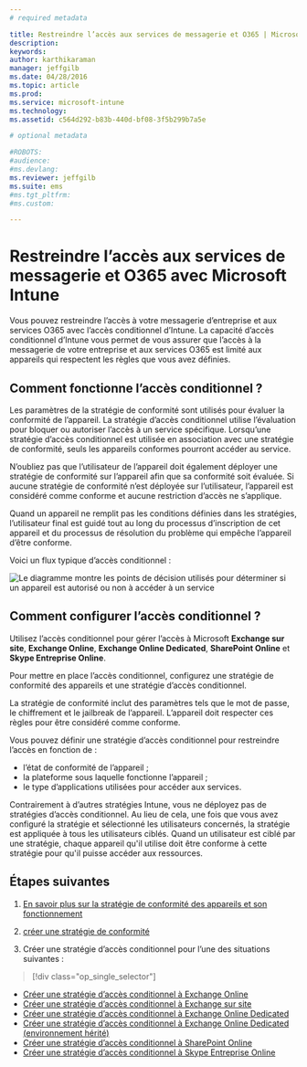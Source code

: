 ```yaml
---
# required metadata

title: Restreindre l’accès aux services de messagerie et O365 | Microsoft Intune
description:
keywords:
author: karthikaraman
manager: jeffgilb
ms.date: 04/28/2016
ms.topic: article
ms.prod:
ms.service: microsoft-intune
ms.technology:
ms.assetid: c564d292-b83b-440d-bf08-3f5b299b7a5e

# optional metadata

#ROBOTS:
#audience:
#ms.devlang:
ms.reviewer: jeffgilb
ms.suite: ems
#ms.tgt_pltfrm:
#ms.custom:

---
```


# Restreindre l’accès aux services de messagerie et O365 avec Microsoft Intune
Vous pouvez restreindre l’accès à votre messagerie d’entreprise et aux services O365 avec l’accès conditionnel d’Intune. La capacité d’accès conditionnel d’Intune vous permet de vous assurer que l’accès à la messagerie de votre entreprise et aux services O365 est limité aux appareils qui respectent les règles que vous avez définies.
## Comment fonctionne l’accès conditionnel ?
Les paramètres de la stratégie de conformité sont utilisés pour évaluer la conformité de l’appareil. La stratégie d’accès conditionnel utilise l’évaluation pour bloquer ou autoriser l’accès à un service spécifique. Lorsqu’une stratégie d’accès conditionnel est utilisée en association avec une stratégie de conformité, seuls les appareils conformes pourront accéder au service.

N’oubliez pas que l’utilisateur de l’appareil doit également déployer une stratégie de conformité sur l’appareil afin que sa conformité soit évaluée.
Si aucune stratégie de conformité n’est déployée sur l’utilisateur, l’appareil est considéré comme conforme et aucune restriction d’accès ne s’applique.

Quand un appareil ne remplit pas les conditions définies dans les stratégies, l’utilisateur final est guidé tout au long du processus d’inscription de cet appareil et du processus de résolution du problème qui empêche l’appareil d’être conforme.

Voici un flux typique d’accès conditionnel :

![Le diagramme montre les points de décision utilisés pour déterminer si un appareil est autorisé ou non à accéder à un service](./media/ConditionalAccess4.png)

## Comment configurer l’accès conditionnel ?
Utilisez l’accès conditionnel pour gérer l’accès à Microsoft **Exchange sur site**, **Exchange Online**, **Exchange Online Dedicated**, **SharePoint Online** et **Skype Entreprise Online**.

Pour mettre en place l’accès conditionnel, configurez une stratégie de conformité des appareils et une stratégie d’accès conditionnel.

La stratégie de conformité inclut des paramètres tels que le mot de passe, le chiffrement et le jailbreak de l’appareil. L’appareil doit respecter ces règles pour être considéré comme conforme.

Vous pouvez définir une stratégie d’accès conditionnel pour restreindre l’accès en fonction de :
- l’état de conformité de l’appareil ;
- la plateforme sous laquelle fonctionne l’appareil ;
- le type d’applications utilisées pour accéder aux services.

Contrairement à d’autres stratégies Intune, vous ne déployez pas de stratégies d’accès conditionnel. Au lieu de cela, une fois que vous avez configuré la stratégie et sélectionné les utilisateurs concernés, la stratégie est appliquée à tous les utilisateurs ciblés. Quand un utilisateur est ciblé par une stratégie, chaque appareil qu'il utilise doit être conforme à cette stratégie pour qu'il puisse accéder aux ressources.


## Étapes suivantes
1. [En savoir plus sur la stratégie de conformité des appareils et son fonctionnement ](introduction-to-device-compliance-policies-in-microsoft-intune.md)

2. [créer une stratégie de conformité](create-a-device-compliance-policy-in-microsoft-intune.md)

2.  Créer une stratégie d’accès conditionnel pour l’une des situations suivantes :
> [!div class="op_single_selector"]
  - [Créer une stratégie d’accès conditionnel à Exchange Online](restrict-access-to-exchange-online-with-microsoft-intune.md)
  - [Créer une stratégie d’accès conditionnel à Exchange sur site](restrict-access-to-exchange-onpremises-with-microsoft-intune.md)
  - [Créer une stratégie d’accès conditionnel à Exchange Online Dedicated](restrict-access-to-exchange-online-with-microsoft-intune.md)
  - [Créer une stratégie d’accès conditionnel à Exchange Online Dedicated (environnement hérité)](restrict-access-to-exchange-onpremises-with-microsoft-intune.md)
  - [Créer une stratégie d’accès conditionnel à SharePoint Online](restrict-access-to-sharepoint-online-with-microsoft-intune.md)
  - [Créer une stratégie d’accès conditionnel à Skype Entreprise Online](restrict-access-to-skype-for-business-online-with-microsoft-intune.md)


<!--HONumber=May16_HO1-->



